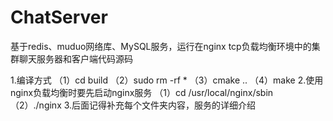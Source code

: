# ChatServer
基于redis、muduo网络库、MySQL服务，运行在nginx tcp负载均衡环境中的集群聊天服务器和客户端代码源码 

1.编译方式
（1）cd build
（2）sudo rm -rf *
（3）cmake ..
（4）make
2.使用nginx负载均衡时要先启动nginx服务
（1）cd /usr/local/nginx/sbin
（2）./nginx
3.后面记得补充每个文件夹内容，服务的详细介绍
